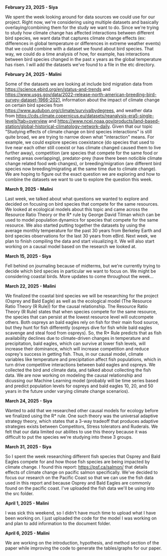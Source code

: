 **February 23, 2025 - Siya**

We spent the week looking around for data sources we could use for our project. Right now, we're considering using multiple datasets and basically overlaying/combining them for the study we want to do. Since we're trying to study how climate change has affected interactions between different bird species, we want data that captures climate change effects (ex: differences in global temperature or differences in extreme weather events) that we could combine with a dataset we found about bird species. That way, we could do a time analysis of how, for example, has interactions between bird species changed in the past x years as the global temperature has risen. I will add the datasets we've found to a file in the etc directory.

**February 24, 2025 - Malini**

Some of the datasets we are looking at include bird migration data from https://science.ebird.org/en/status-and-trends and https://www.usgs.gov/data/2022-release-north-american-breeding-bird-survey-dataset-1966-2021, information about the impact of climate change on certain bird species from https://www.audubon.org/climate/survivalbydegrees, and weather data from https://cds.climate.copernicus.eu/datasets/reanalysis-era5-single-levels?tab=overview and https://www.ncei.noaa.gov/products/land-based-station/global-historical-climatology-network-daily. Given that our topic "Studying effects of climate change on bird species interactions" is still quite broad, we are trying to narrow down what "interaction" means. For example, we could explore species coexistance (do species that used to live near each other still coexist or has climate changed caused them to live further away), competition (are species that compete for the same food or nesting areas overlapping), predator-prey (have there been noticible climate change related food web changes), or breeding/migration (are different bird species now breeding/migrating at the same time due to climate change). We are hoping to figure out the exact question we are exploring and how to combine the datasets we want to use to explore the question this week. 

**March 9, 2025 - Malini**

Last week, we talked about what questions we wanted to explore and decided on focusing on bird species that compete for the same resources. We looked at ecological models about this topic and came across the Resource Ratio Theory or the R* rule by George David Tilman which can be used to model population dynamics for species that compete for the same resource. We also started putting together the datasets by using the average monthly temperature for the past 30 years from Berkeley Earth and bird species observations for the last 30 years from eBird. Next week, we plan to finish compiling the data and start visualizing it. We will also start working on a causal model based on the research we looked at. 

**March 15, 2025 - Siya**

Fell behind on journaling because of midterms, but we're currently trying to decide which bird species in particular we want to focus on. We might be considering coastal birds. More updates to come throughout the week... 

**March 22, 2025 - Malini**

We finalized the coastal bird species we will be researching for the project (Osprey and Bald Eagle) as well as the ecological model (The Resource Ratio Theory (R Rule)) for the causal relationship. The Resource Ratio Theory (R Rule) states that when species compete for the same resource, the species that can persist at the lowest resource level will outcompete others. Both ospreys an bald eagles rely on fish for their main food source, but they hunt for fish differently (ospreys dive for fish while bald eagles scavenge and steal food from ospreys). So, the R* Rule predicts that as fish availability declines due to climate-driven changes in temperature and precipitation, bald eagles, which can survive at lower fish levels, will increase their dominance, which will increase competition and reduce osprey's success in getting fish. Thus, in our causal model, climate variables like temperature and precipitation affect fish populations, which in turn drive competitive interactions between bald eagles and ospreys. We collected the bird and climate data, and talked about collecting the fish data. We are now working on modeling the causal relationship and dicussing our Machine Learning model (probably will be time series based and predict population levels for ospreys and bald eagles 10, 20, and 50 years in the future under varying climate change scenarios).

**March 24, 2025 - Siya**

Wanted to add that we researched other causal models for ecology before we finalized using the R* rule. One such theory was the universal adaptive strategy theory, which states that a 3-way tradeoff that produces adaptive strategies exists between Competitors, Stress tolerators and Ruderals. We felt that our data limited our abilites to use this theory because it was difficult to put the species we're studying into these 3 groups. 

**March 31, 2025 - Siya**

So I spent the week researching different fish species that Osprey and Bald Eagles compete for and how those fish species are being impacted by climate change. I found this report: https://psf.ca/salmon/ that details effects of climate change on pacific salmon specifically. We've decided to focus our research on the Pacific Coast so that we can use the fish data used in this report and because Osprey and Bald Eagles are commonly found on the pacific coast. I've uploaded the fish data we'll be using into the src folder. 

**April 1, 2025 - Malini**

I was sick this weekend, so I didn't have much time to upload what I have been working on. I just uploaded the code for the model I was working on and plan to add information to the document folder. 

**April 6, 2025 - Malini**

We are working on the introduction, hypothesis, and method section of the paper while improving the code to generate the tables/graphs for our paper. 
